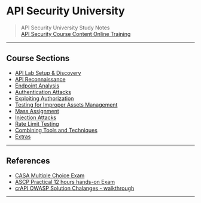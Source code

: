 # API Security University  

>API Security University Study Notes  
>[API Security Course Content Online Training](https://www.apisecuniversity.com/courses/certified-api-security-analyst-exam)  

----  

## Course Sections  

* [API Lab Setup & Discovery](/module/API-Discovery.md)  
* [API Reconnaissance](/module/api-reconnaissance.md)  
* [Endpoint Analysis](/module/Endpoint-Analysis.md)  
* [Authentication Attacks](/module/Authentication-Attacks.md)  
* [Exploiting Authorization](/module/Exploiting-Authorization.md)  
* [Testing for Improper Assets Management](/module/xxx.md)  
* [Mass Assignment](/module/xxx.md)  
* [Injection Attacks](/module/xxx.md)  
* [Rate Limit Testing](/module/xxx.md)  
* [Combining Tools and Techniques](/module/xxx.md)  
* [Extras](/module/xxx.md)  

----  

## References  

* [CASA Multiple Choice Exam](https://www.apisecuniversity.com/courses/certified-api-security-analyst-exam)  
* [ASCP Practical 12 hours hands-on Exam](https://www.apisecuniversity.com/courses/api-security-certified-professional-exam)  
* [crAPI OWASP Solution Chalanges - walkthrough](https://github.com/OWASP/crAPI/blob/7ceb7fa890f5376fdccacc2346c9d2f32097c59f/docs/challengeSolutions.md)  

----  
